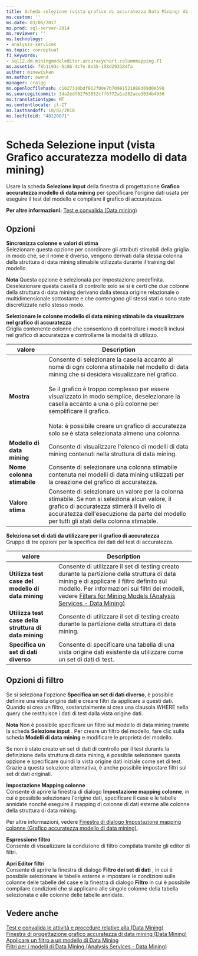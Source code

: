 ```yaml
---
title: Scheda selezione (vista grafico di accuratezza Data Mining) di input | Microsoft Docs
ms.custom: ''
ms.date: 03/06/2017
ms.prod: sql-server-2014
ms.reviewer: ''
ms.technology:
- analysis-services
ms.topic: conceptual
f1_keywords:
- sql12.dm.miningmodeleditor.accuracychart.columnmapping.f1
ms.assetid: f8b1193c-5c86-4c7e-8e35-158d293184fa
author: minewiskan
ms.author: owend
manager: craigg
ms.openlocfilehash: c1027310bdf012f00e7b70981521088d69d08598
ms.sourcegitcommit: 3da2edf82763852cff6772a1a282ace3034b4936
ms.translationtype: MT
ms.contentlocale: it-IT
ms.lasthandoff: 10/02/2018
ms.locfileid: "48120871"
---
```

# <a name="input-selection-tab-mining-accuracy-chart-view"></a>Scheda Selezione input (vista Grafico accuratezza modello di data mining)
  Usare la scheda **Selezione input** della finestra di progettazione **Grafico accuratezza modello di data mining** per specificare l'origine dati usata per eseguire il test del modello e compilare il grafico di accuratezza.  
  
 **Per altre informazioni:** [Test e convalida &#40;Data mining&#41;](data-mining/testing-and-validation-data-mining.md)  
  
## <a name="options"></a>Opzioni  
 **Sincronizza colonne**  **e valori di stima**  
 Selezionare questa opzione per coordinare gli attributi stimabili della griglia in modo che, se il nome è diverso, vengono derivati dalla stessa colonna della struttura di data mining stimabile utilizzata durante il training del modello.  
  
 **Nota** Questa opzione è selezionata per impostazione predefinita. Deselezionare questa casella di controllo solo se si è certi che due colonne della struttura di data mining derivano dalla stessa origine relazionale o multidimensionale sottostante e che contengono gli stessi stati o sono state discretizzate nello stesso modo.  
  
 **Selezionare le colonne modello di data mining stimabile da visualizzare nel grafico di accuratezza**  
 Griglia contenente colonne che consentono di controllare i modelli inclusi nel grafico di accuratezza e controllarne la modalità di utilizzo.  
  
|valore|Description|  
|-----------|-----------------|  
|**Mostra**|Consente di selezionare la casella accanto al nome di ogni colonna stimabile nel modello di data mining che si desidera visualizzare nel grafico.<br /><br /> Se il grafico è troppo complesso per essere visualizzato in modo semplice, deselezionare la casella accanto a una o più colonne per semplificare il grafico.<br /><br /> Nota: è possibile creare un grafico di accuratezza solo se è stata selezionata almeno una colonna.|  
|**Modello di data mining**|Consente di visualizzare l'elenco di modelli di data mining contenuti nella struttura di data mining.|  
|**Nome colonna stimabile**|Consente di selezionare una colonna stimabile contenuta nei modelli di data mining utilizzati per la creazione del grafico di accuratezza.|  
|**Valore stima**|Consente di selezionare un valore per la colonna stimabile. Se non si seleziona alcun valore, il grafico di accuratezza stimerà il livello di accuratezza dell'esecuzione da parte del modello per tutti gli stati della colonna stimabile.|  
  
 **Seleziona set di dati da utilizzare per il grafico di accuratezza**  
 Gruppo di tre opzioni per la specifica dei dati del test di accuratezza.  
  
|valore|Description|  
|-----------|-----------------|  
|**Utilizza test case del modello di data mining**|Consente di utilizzare il set di testing creato durante la partizione della struttura di data mining e di applicare il filtro definito sul modello. Per informazioni sui filtri dei modelli, vedere [Filters for Mining Models &#40;Analysis Services - Data Mining&#41;](data-mining/mining-models-analysis-services-data-mining.md)|  
|**Utilizza test case della struttura di data mining**|Consente di utilizzare il set di testing creato durante la partizione della struttura di data mining.|  
|**Specifica un set di dati diverso**|Consente di specificare una tabella di una vista origine dati esistente da utilizzare come un set di dati di test.|  
  
## <a name="filtering-options"></a>Opzioni di filtro  
 Se si seleziona l'opzione **Specifica un set di dati diverso**, è possibile definire una vista origine dati e creare filtri da applicare a questi dati. Quando si crea un filtro, sostanzialmente si crea una clausola WHERE nella query che restituisce i dati di test dalla vista origine dati.  
  
 **Nota** Non è possibile specificare un filtro sul modello di data mining tramite la scheda **Selezione input** . Per creare un filtro del modello, fare clic sulla scheda **Modelli di data mining** e modificare le proprietà del modello.  
  
 Se non è stato creato un set di dati di controllo per il test durante la definizione della struttura di data mining, è possibile selezionare questa opzione e specificare quindi la vista origine dati iniziale come set di test. Grazie a questa soluzione alternativa, è anche possibile impostare filtri sul set di dati originali.  
  
 **Impostazione Mapping colonne**  
 Consente di aprire la finestra di dialogo **Impostazione mapping colonne**, in cui è possibile selezionare l'origine dati, specificare il case e le tabelle annidate nonché eseguire il mapping di colonne di dati esterne alle colonne della struttura di data mining.  
  
 Per altre informazioni, vedere [Finestra di dialogo Impostazione mapping colonne &#40;Grafico accuratezza modello di data mining&#41;](specify-column-mapping-dialog-box-mining-accuracy-chart.md).  
  
 **Espressione filtro**  
 Consente di visualizzare la condizione di filtro compilata tramite gli editor di filtri.  
  
 **Apri Editor filtri**  
 Consente di aprire la finestra di dialogo **Filtro dei set di dati** , in cui è possibile selezionare le tabelle esterne e impostare le condizioni sulle colonne delle tabelle del case e la finestra di dialogo **Filtro** in cui è possibile compilare condizioni che si applicano alle singole colonne della tabella selezionata o alle colonne delle tabelle annidate.  
  
## <a name="see-also"></a>Vedere anche  
 [Test e convalida le attività e procedure relative alla &#40;Data Mining&#41;](data-mining/testing-and-validation-tasks-and-how-tos-data-mining.md)   
 [Finestra di progettazione grafico accuratezza di data mining &#40;Data Mining&#41;](mining-accuracy-chart-designer-data-mining.md)   
 [Applicare un filtro a un modello di Data Mining](data-mining/apply-a-filter-to-a-mining-model.md)   
 [Filtri per i modelli di Data Mining &#40;Analysis Services - Data Mining&#41;](data-mining/mining-models-analysis-services-data-mining.md)  
  
  
